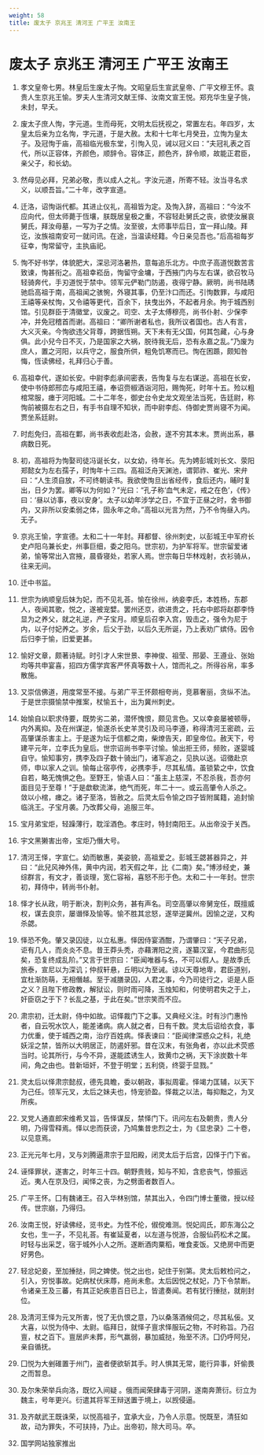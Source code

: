 ```yaml
---
weight: 58
title: 废太子 京兆王 清河王 广平王 汝南王
---
```


# 废太子 京兆王 清河王 广平王 汝南王

1. <span id="废太子_京兆王_清河王_广平王_汝南王-1"></span>
孝文皇帝七男。林皇后生废太子恂。文昭皇后生宣武皇帝、广平文穆王怀。袁贵人生京兆王愉。罗夫人生清河文献王怿、汝南文宣王悦。郑充华生皇子恌，未封，早夭。

2. <span id="废太子_京兆王_清河王_广平王_汝南王-2"></span>
废太子庶人恂，字元道。生而母死，文明太后抚视之，常置左右。年四岁，太皇太后亲为立名恂，字元道，于是大赦。太和十七年七月癸丑，立恂为皇太子。及冠恂于庙，高祖临光极东堂，引恂入见，诫以冠义曰：“夫冠礼表之百代，所以正容体，齐颜色，顺辞令。容体正，颜色齐，辞令顺，故能正君臣，亲父子，和长幼。

3. <span id="废太子_京兆王_清河王_广平王_汝南王-3"></span>
然母见必拜，兄弟必敬，责以成人之礼。字汝元道，所寄不轻。汝当寻名求义，以顺吾旨。”二十年，改字宣道。

4. <span id="废太子_京兆王_清河王_广平王_汝南王-4"></span>
迁洛，诏恂诣代都。其进止仪礼，高祖皆为定。及恂入辞，高祖曰：“今汝不应向代，但太师薨于恆壤，朕既居皇极之重，不容轻赴舅氏之丧，欲使汝展哀舅氏，拜汝母墓，一写为子之情。汝至彼，太师事毕后日，宜一拜山陵。拜讫，汝族祖南安可一就问讯。在途，当温读经籍。今日亲见吾也。”后高祖每岁征幸，恂常留守，主执庙祀。

5. <span id="废太子_京兆王_清河王_广平王_汝南王-5"></span>
恂不好书学，体貌肥大，深忌河洛暑热，意每追乐北方。中庶子高道悦数苦言致谏，恂甚衔之。高祖幸崧岳，恂留守金墉，于西掖门内与左右谋，欲召牧马轻骑奔代，手刃道悦于禁中。领军元俨勒门防遏，夜得宁静。厥明，尚书陆琇驰启高祖于南，高祖闻之骇惋，外寝其事，仍至汴口而还。引恂数罪，与咸阳王禧等亲杖恂，又令禧等更代，百余下，扶曳出外，不起者月余。拘于城西别馆。引见群臣于清徽堂，议废之。司空、太子太傅穆亮，尚书仆射、少保李冲，并免冠稽首而谢。高祖曰：“卿所谢者私也，我所议者国也。古人有言，大义灭亲。今恂欲违父背尊，跨据恆朔。天下未有无父国，何其包藏，心与身俱。此小兒今日不灭，乃是国家之大祸，脱待我无后，恐有永嘉之乱。”乃废为庶人，置之河阳，以兵守之，服食所供，粗免饥寒而已。恂在困踬，颇知咎悔，恆读佛经，礼拜归心于善。

6. <span id="废太子_京兆王_清河王_广平王_汝南王-6"></span>
高祖幸代，遂如长安。中尉李彪承间密表，告恂复与左右谋逆。高祖在长安，使中书侍郎邢峦与咸阳王禧，奉诏赍椒酒诣河阳，赐恂死，时年十五。殓以粗棺常服，瘗于河阳城。二十二年冬，御史台令史龙文观坐法当死，告廷尉，称恂前被摄左右之日，有手书自理不知状，而中尉李彪、侍御史贾尚寝不为闻。贾坐系廷尉。

7. <span id="废太子_京兆王_清河王_广平王_汝南王-7"></span>
时彪免归，高祖在鄴，尚书表收彪赴洛，会赦，遂不穷其本末。贾尚出系，暴病数日死。

8. <span id="废太子_京兆王_清河王_广平王_汝南王-8"></span>
初，高祖将为恂娶司徒冯诞长女，以女幼，待年长。先为娉彭城刘长文、荥阳郑懿女为左右孺子，时恂年十三四。高祖泛舟天渊池，谓郭祚、崔光、宋弁曰：“人生须自放，不可终朝读书。我欲使恂旦出省经传，食后还内，晡时复出，日夕为罢。卿等以为何如？”光曰：“孔子称‘血气未定，戒之在色’，《传》曰：‘昼以访事，夜以安身’。太子以幼年涉学之日，不宜于正昼之时，舍书御内，又非所以安柔弱之体，固永年之命。”高祖以光言为然，乃不令恂昼入内。无子。

9. <span id="废太子_京兆王_清河王_广平王_汝南王-9"></span>
京兆王愉，字宣德。太和二十一年封。拜都督、徐州刺史，以彭城王中军府长史卢阳乌兼长史，州事巨细，委之阳乌。世宗初，为护军将军。世宗留爱诸弟，愉等常出入宫掖，晨昏寝处，若家人焉。世宗每日华林戏射，衣衫骑从，往来无间。

10. <span id="废太子_京兆王_清河王_广平王_汝南王-10"></span>
迁中书监。

11. <span id="废太子_京兆王_清河王_广平王_汝南王-11"></span>
世宗为纳顺皇后妹为妃，而不见礼荅。愉在徐州，纳妾李氏，本姓杨，东郡人，夜闻其歌，悦之，遂被宠嬖。罢州还京，欲进贵之，托右中郎将赵郡李恃显为之养父，就之礼逆，产子宝月。顺皇后召李入宫，毁击之，强令为尼于内，以子付妃养之。岁余，后父于劲，以后久无所诞，乃上表劝广嫔侍。因令后归李于愉，旧爱更甚。

12. <span id="废太子_京兆王_清河王_广平王_汝南王-12"></span>
愉好文章，颇著诗赋。时引才人宋世景、李神俊、祖莹、邢晏、王遵业、张始均等共申宴喜，招四方儒学宾客严怀真等数十人，馆而礼之。所得谷帛，率多散施。

13. <span id="废太子_京兆王_清河王_广平王_汝南王-13"></span>
又崇信佛道，用度常至不接。与弟广平王怀颇相夸尚，竞慕奢丽，贪纵不法。于是世宗摄愉禁中推案，杖愉五十，出为冀州刺史。

14. <span id="废太子_京兆王_清河王_广平王_汝南王-14"></span>
始愉自以职求侍要，既势劣二弟，潜怀愧恨，颇见言色。又以幸妾屡被顿辱，内外离抑。及在州谋逆，愉遂杀长史羊灵引及司马李遵，称得清河王密疏，云高肇谋杀害主上。于是遂为坛于信都之南，柴燎告天，即皇帝位。赦天下，号建平元年，立李氏为皇后。世宗诏尚书李平讨愉。愉出拒王师，频败，遂婴城自守。愉知事穷，携李及四子数十骑出门，诸军追之，见执以送。诏徵赴京师，申以家人之训。愉每止宿亭传，必携李手，尽其私情。虽锁絷之中，饮食自若，略无愧惧之色。至野王，愉语人曰：“虽主上慈深，不忍杀我，吾亦何面目见于至尊！”于是歔欷流涕，绝气而死，年二十一。或云高肇令人杀之。敛以小棺，瘗之。诸子至洛，皆赦之。后灵太后令愉之四子皆附属籍，追封愉临洮王。子宝月袭。乃改葬父母，追服三年。

15. <span id="废太子_京兆王_清河王_广平王_汝南王-15"></span>
宝月弟宝炬，轻躁薄行，耽淫酒色。孝庄时，特封南阳王。从出帝没于关西。

16. <span id="废太子_京兆王_清河王_广平王_汝南王-16"></span>
宇文黑獭害出帝，宝炬乃僭大号。

17. <span id="废太子_京兆王_清河王_广平王_汝南王-17"></span>
清河王怿，字宣仁。幼而敏惠，美姿貌，高祖爱之。彭城王勰甚器异之，并曰：“此兒风神外伟，黄中内润，若天假之年，比《二南》矣。”博涉经史，兼综群言，有文才，善谈理，宽仁容裕，喜怒不形于色。太和二十一年封。世宗初，拜侍中，转尚书仆射。

18. <span id="废太子_京兆王_清河王_广平王_汝南王-18"></span>
怿才长从政，明于断决，割判众务，甚有声名。司空高肇以帝舅宠任，既擅威权，谋去良宗，屡谮怿及愉等。愉不胜其忿怒，遂举逆冀州。因愉之逆，又构杀勰。

19. <span id="废太子_京兆王_清河王_广平王_汝南王-19"></span>
怿恐不免。肇又录囚徒，以立私惠。怿因侍宴酒酣，乃谓肇曰：“天子兄弟，讵有几人，而炎炎不息。昔王莽头秃，亦藉渭阳之资，遂纂汉室，今君曲形见矣，恐复终成乱阶。”又言于世宗曰：“臣闻唯器与名，不可以假人。是故季氏旅泰，宣尼以为深讥；仲叔轩悬，丘明以为至诫。谅以天尊地卑，君臣道别，宜杜渐防萌，无相僭越。至于减膳录囚，人君之事，今乃司徒行之，讵是人臣之义？且陛下修政教，解狱讼，则时雨可降，玉烛知和，何使明君失之于上，奸臣窃之于下？长乱之基，于此在矣。”世宗笑而不应。

20. <span id="废太子_京兆王_清河王_广平王_汝南王-20"></span>
肃宗初，迁太尉，侍中如故。诏怿裁门下之事。又典经义注。时有沙门惠怜者，自云呪水饮人，能差诸病。病人就之者，日有千数。灵太后诏给衣食，事力优重，使于城西之南，治疗百姓病。怿表谏曰：“臣闻律深惑众之科，礼绝妖淫之禁，皆所以大明居正，防遏奸邪。昔在汉末，有张角者，亦以此术荧惑当时。论其所行，与今不异，遂能詃诱生人，致黄巾之祸，天下涂炭数十年间，角之由也。昔新垣奸，不登于明堂；五利侥，终婴于显戮。”

21. <span id="废太子_京兆王_清河王_广平王_汝南王-21"></span>
灵太后以怿肃宗懿叔，德先具瞻，委以朝政，事拟周霍。怿竭力匡辅，以天下为己任。领军元叉，太后之妹夫也，恃宠骄盈。怿裁之以法，每抑黜之，为叉所疾。

22. <span id="废太子_京兆王_清河王_广平王_汝南王-22"></span>
叉党人通直郎宋维希叉旨，告怿谋反，禁怿门下。讯问左右及朝贵，贵人分明，乃得雪释焉。怿以忠而获谤，乃鸠集昔忠烈之士，为《显忠录》二十卷，以见意焉。

23. <span id="废太子_京兆王_清河王_广平王_汝南王-23"></span>
正光元年七月，叉与刘腾逼肃宗于显阳殿，闭灵太后于后宫，囚怿于门下省。

24. <span id="废太子_京兆王_清河王_广平王_汝南王-24"></span>
诬怿罪状，遂害之，时年三十四。朝野贵贱，知与不知，含悲丧气，惊振远近。夷人在京及归，闻怿之丧，为之劈面者数百人。

25. <span id="废太子_京兆王_清河王_广平王_汝南王-25"></span>
广平王怀。囗有魏诸王。召入华林别馆，禁其出入，令四门博士董徵，授以经传。世宗崩，乃得归。

26. <span id="废太子_京兆王_清河王_广平王_汝南王-26"></span>
汝南王悦，好读佛经，览书史。为性不伦，俶傥难测。悦妃闾氏，即东海公之女也，生一子，不见礼荅。有崔延夏者，以左道与悦游，合服仙药松术之属。时轻与出采芝，宿于城外小人之所。遂断酒肉粟稻，唯食麦饭。又绝房中而更好男色。

27. <span id="废太子_京兆王_清河王_广平王_汝南王-27"></span>
轻忿妃妾，至加捶挞，同之婢使。悦之出也，妃住于别第。灵太后敕检问之，引入，穷悦事故。妃病杖伏床蓐，疮尚未愈。太后因悦之杖妃，乃下令禁断。令诸亲王及三蕃，有其正妃疾患百日已上，皆遣奏闻。若有犹行捶挞，就削封位。

28. <span id="废太子_京兆王_清河王_广平王_汝南王-28"></span>
及清河王怿为元叉所害，悦了无仇恨之意，乃以桑落酒候伺之，尽其私佞。叉大喜，以悦为侍中、太尉。临拜日，就怿子亶求怿服玩之物，不时称旨。乃召亶，杖之百下。亶居庐未葬，形气羸弱，暴加威挞，殆至不济。囗仍呼阿兒，亲自循抚。

29. <span id="废太子_京兆王_清河王_广平王_汝南王-29"></span>
囗悦为大剉碓置于州门，盗者便欲斩其手。时人惧其无常，能行异事，奸偷畏之而暂息。

30. <span id="废太子_京兆王_清河王_广平王_汝南王-30"></span>
及尔朱荣举兵向洛，既忆入间疑 。俄而闻荣肆毒于河阴，遂南奔萧衍。衍立为魏主，号年更兴。衍遣其将军王辩送置于境上，以觊侵逼。

31. <span id="废太子_京兆王_清河王_广平王_汝南王-31"></span>
及齐献武王既诛荣，以悦高祖子，宜承大业，乃令人示意。悦既至，清狂如故，动为罪失，不可扶持，乃止。出帝初，除大司马。卒。

32. <span id="废太子_京兆王_清河王_广平王_汝南王-32"></span>
国学网站独家推出
